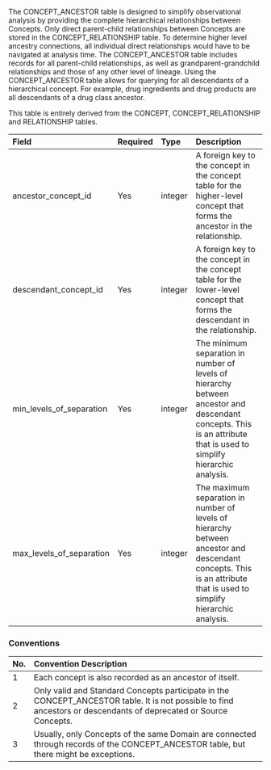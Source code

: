The CONCEPT_ANCESTOR table is designed to simplify observational analysis by providing the complete hierarchical relationships between Concepts. Only direct parent-child relationships between Concepts are stored in the CONCEPT_RELATIONSHIP table. To determine higher level ancestry connections, all individual direct relationships would have to be navigated at analysis time. The  CONCEPT_ANCESTOR table includes records for all parent-child relationships, as well as grandparent-grandchild relationships and those of any other level of lineage. Using the CONCEPT_ANCESTOR table allows for querying for all descendants of a hierarchical concept. For example, drug ingredients and drug products are all descendants of a drug class ancestor.

This table is entirely derived from the CONCEPT, CONCEPT_RELATIONSHIP and RELATIONSHIP tables.  

Field|Required|Type|Description
:---------------------------|:--------|:------------|:---------------------------------------
|ancestor_concept_id|Yes|integer|A foreign key to the concept in the concept table for the higher-level concept that forms the ancestor in the relationship.|
|descendant_concept_id|Yes|integer|A foreign key to the concept in the concept table for the lower-level concept that forms the descendant in the relationship.|
|min_levels_of_separation|Yes|integer|The minimum separation in number of levels of hierarchy between ancestor and descendant concepts. This is an attribute that is used to simplify hierarchic analysis.|
|max_levels_of_separation|Yes|integer|The maximum separation in number of levels of hierarchy between ancestor and descendant concepts. This is an attribute that is used to simplify hierarchic analysis.|

### Conventions 

No.|Convention Description
:--------|:------------------------------------
| 1  | Each concept is also recorded as an ancestor of itself. |
| 2  | Only valid and Standard Concepts participate in the CONCEPT_ANCESTOR table. It is not possible to find ancestors or descendants of deprecated or Source Concepts. |
| 3  | Usually, only Concepts of the same Domain are connected through records of the CONCEPT_ANCESTOR table, but there might be exceptions. |
